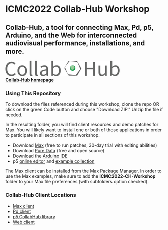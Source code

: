 # ICMC2022 Collab-Hub Workshop

## Collab-Hub, a tool for connecting Max, Pd, p5, Arduino, and the Web for interconnected audiovisual performance, installations, and more.

<img src="/img/CH-Title.png" alt="Collab-Hub Logo" height="50"/>

<br>
<a href="https://www.collab-hub.io" target="_blank"><b>Collab-Hub homepage</b></a>
<br>

### Using This Repository
To download the files referenced during this workshop, clone the repo OR click on the green Code button and choose "Download ZIP." Unzip the file if needed.  

In the resulting folder, you will find client resources and demo patches for Max. You will likely want to install one or both of those applications in order to participate in all sections of this workshop.
- Download [Max](https://cycling74.com/downloads) (free to run patches, 30-day trial with editing abilities)
- Download [Pure Data](http://puredata.info/downloads) (free and open source)
- Download the [Arduino IDE](https://www.arduino.cc/en/software)
- p5 [online editor](https://editor.p5js.org) and [example collection](https://editor.p5js.org/ersheff/collections/-gBBpVYcp) 

The Max client can be installed from the Max Package Manager. In order to use the Max examples, make sure to add the **ICMC2022-CH-Workshop** folder to your Max file preferences (with subfolders option checked).  

### Collab-Hub Client Locations
- <a href="https://github.com/Collab-Hub-io/Collab-Hub-Max-Client" target="_blank">Max client</a>
- <a href="https://github.com/Collab-Hub-io/Collab-Hub-Pd-Client" target="_blank">Pd client</a>
- <a href="https://github.com/Collab-Hub-io/p5.CollabHub" target="_blank">p5.CollabHub library</a>
- <a href="https://ch-server.herokuapp.com/" target="_blank">Web client</a>